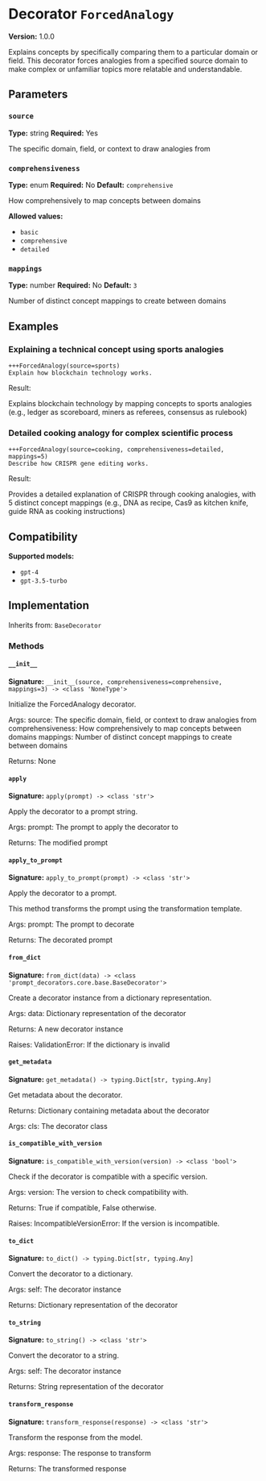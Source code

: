 # Decorator `ForcedAnalogy`

**Version:** 1.0.0

Explains concepts by specifically comparing them to a particular domain or field. This decorator forces analogies from a specified source domain to make complex or unfamiliar topics more relatable and understandable.

## Parameters

### `source`

**Type:** string
**Required:** Yes

The specific domain, field, or context to draw analogies from

### `comprehensiveness`

**Type:** enum
**Required:** No
**Default:** `comprehensive`

How comprehensively to map concepts between domains

**Allowed values:**

- `basic`
- `comprehensive`
- `detailed`

### `mappings`

**Type:** number
**Required:** No
**Default:** `3`

Number of distinct concept mappings to create between domains

## Examples

### Explaining a technical concept using sports analogies

```
+++ForcedAnalogy(source=sports)
Explain how blockchain technology works.
```

Result:

Explains blockchain technology by mapping concepts to sports analogies (e.g., ledger as scoreboard, miners as referees, consensus as rulebook)

### Detailed cooking analogy for complex scientific process

```
+++ForcedAnalogy(source=cooking, comprehensiveness=detailed, mappings=5)
Describe how CRISPR gene editing works.
```

Result:

Provides a detailed explanation of CRISPR through cooking analogies, with 5 distinct concept mappings (e.g., DNA as recipe, Cas9 as kitchen knife, guide RNA as cooking instructions)

## Compatibility

**Supported models:**

- `gpt-4`
- `gpt-3.5-turbo`

## Implementation

Inherits from: `BaseDecorator`

### Methods

#### `__init__`

**Signature:** `__init__(source, comprehensiveness=comprehensive, mappings=3) -> <class 'NoneType'>`

Initialize the ForcedAnalogy decorator.

Args:
    source: The specific domain, field, or context to draw analogies from
    comprehensiveness: How comprehensively to map concepts between domains
    mappings: Number of distinct concept mappings to create between domains


Returns:
    None

#### `apply`

**Signature:** `apply(prompt) -> <class 'str'>`

Apply the decorator to a prompt string.

Args:
    prompt: The prompt to apply the decorator to


Returns:
    The modified prompt

#### `apply_to_prompt`

**Signature:** `apply_to_prompt(prompt) -> <class 'str'>`

Apply the decorator to a prompt.

This method transforms the prompt using the transformation template.

Args:
    prompt: The prompt to decorate

Returns:
    The decorated prompt

#### `from_dict`

**Signature:** `from_dict(data) -> <class 'prompt_decorators.core.base.BaseDecorator'>`

Create a decorator instance from a dictionary representation.

Args:
    data: Dictionary representation of the decorator

Returns:
    A new decorator instance

Raises:
    ValidationError: If the dictionary is invalid

#### `get_metadata`

**Signature:** `get_metadata() -> typing.Dict[str, typing.Any]`

Get metadata about the decorator.

Returns:
    Dictionary containing metadata about the decorator


Args:
    cls: The decorator class

#### `is_compatible_with_version`

**Signature:** `is_compatible_with_version(version) -> <class 'bool'>`

Check if the decorator is compatible with a specific version.

Args:
    version: The version to check compatibility with.


Returns:
    True if compatible, False otherwise.


Raises:
    IncompatibleVersionError: If the version is incompatible.

#### `to_dict`

**Signature:** `to_dict() -> typing.Dict[str, typing.Any]`

Convert the decorator to a dictionary.

Args:
    self: The decorator instance

Returns:
    Dictionary representation of the decorator

#### `to_string`

**Signature:** `to_string() -> <class 'str'>`

Convert the decorator to a string.

Args:
    self: The decorator instance

Returns:
    String representation of the decorator

#### `transform_response`

**Signature:** `transform_response(response) -> <class 'str'>`

Transform the response from the model.

Args:
    response: The response to transform

Returns:
    The transformed response
